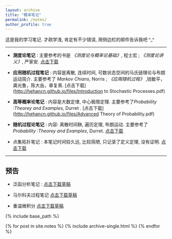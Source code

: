 ```yaml
---
layout: archive
title: "概率笔记"
permalink: /notes/
author_profile: true
---
```



 这是我的学习笔记. 才疏学浅, 肯定有不少错误, 用侧边栏的邮件告诉我吧 ^_^

***********

-  **测度论笔记** : 主要参考的书是 *《测度论与概率论基础》*, 程士宏 ; *《测度论讲义》*, 严家安.  [点击下载](http://hehancn.github.io/files/MeasureThoery.pdf)

- **应用随机过程笔记** : 内容是离散, 连续时间, 可数状态空间的马氏链理论与布朗运动简介. 主要参考了 *Markov Chians*, Norris ;  *《应用随机过程》* ,钱敏平，龚光鲁，陈大岳，章复熹. [点击下载](http://hehancn.github.io/files/Introduction to Stochastic Processes.pdf)

- **高等概率论笔记** : 内容是大数定律, 中心极限定理. 主要参考了*Probability :Theorey and Examples*, Durret . [点击下载](http://hehancn.github.io/files/Advanced Theory of Probability.pdf)

- **随机过程论笔记** : 内容: 离散时间鞅, 遍历定理, 布朗运动. 主要参考了*Probability :Theorey and Examples*, Durret. [点击下载](http://hehancn.github.io/files/StochasticProcessesNotes.pdf)

- 点集拓扑笔记 :  本笔记时间较久远, 比较简陋, 只记录了定义定理, 没有证明.  [点击下载](http://hehancn.github.io/files/gt.pdf)

***********
## 预告

- 泛函分析笔记 :    [点击下载草稿](http://hehancn.github.io/files/FunctionAnalysisNotes.pdf) 

- 马尔科夫过程笔记  [点击下载草稿](http://hehancn.github.io/files/MarkovProcesses.pdf) 


- 重温微积分 [点击下载草稿](http://hehancn.github.io/files/ReviewCalculus.pdf) 


{% include base_path %}

{% for post in site.notes %}
  {% include archive-single.html %}
{% endfor %}
